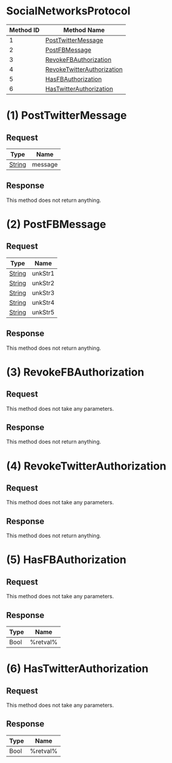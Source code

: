 # SocialNetworksProtocol

| Method ID | Method Name |
|-----------|-------------|
| 1 | [PostTwitterMessage](#1-posttwittermessage) |
| 2 | [PostFBMessage](#2-postfbmessage) |
| 3 | [RevokeFBAuthorization](#3-revokefbauthorization) |
| 4 | [RevokeTwitterAuthorization](#4-revoketwitterauthorization) |
| 5 | [HasFBAuthorization](#5-hasfbauthorization) |
| 6 | [HasTwitterAuthorization](#6-hastwitterauthorization) |

# (1) PostTwitterMessage

## Request

| Type | Name |
|------|------|
| [String](https://github.com/kinnay/NintendoClients/wiki/NEX-Common-Types#string) | message |

## Response

This method does not return anything.

# (2) PostFBMessage

## Request

| Type | Name |
|------|------|
| [String](https://github.com/kinnay/NintendoClients/wiki/NEX-Common-Types#string) | unkStr1 |
| [String](https://github.com/kinnay/NintendoClients/wiki/NEX-Common-Types#string) | unkStr2 |
| [String](https://github.com/kinnay/NintendoClients/wiki/NEX-Common-Types#string) | unkStr3 |
| [String](https://github.com/kinnay/NintendoClients/wiki/NEX-Common-Types#string) | unkStr4 |
| [String](https://github.com/kinnay/NintendoClients/wiki/NEX-Common-Types#string) | unkStr5 |

## Response

This method does not return anything.

# (3) RevokeFBAuthorization

## Request

This method does not take any parameters.

## Response

This method does not return anything.

# (4) RevokeTwitterAuthorization

## Request

This method does not take any parameters.

## Response

This method does not return anything.

# (5) HasFBAuthorization

## Request

This method does not take any parameters.

## Response

| Type | Name |
|------|------|
| Bool | %retval% |

# (6) HasTwitterAuthorization

## Request

This method does not take any parameters.

## Response

| Type | Name |
|------|------|
| Bool | %retval% |
